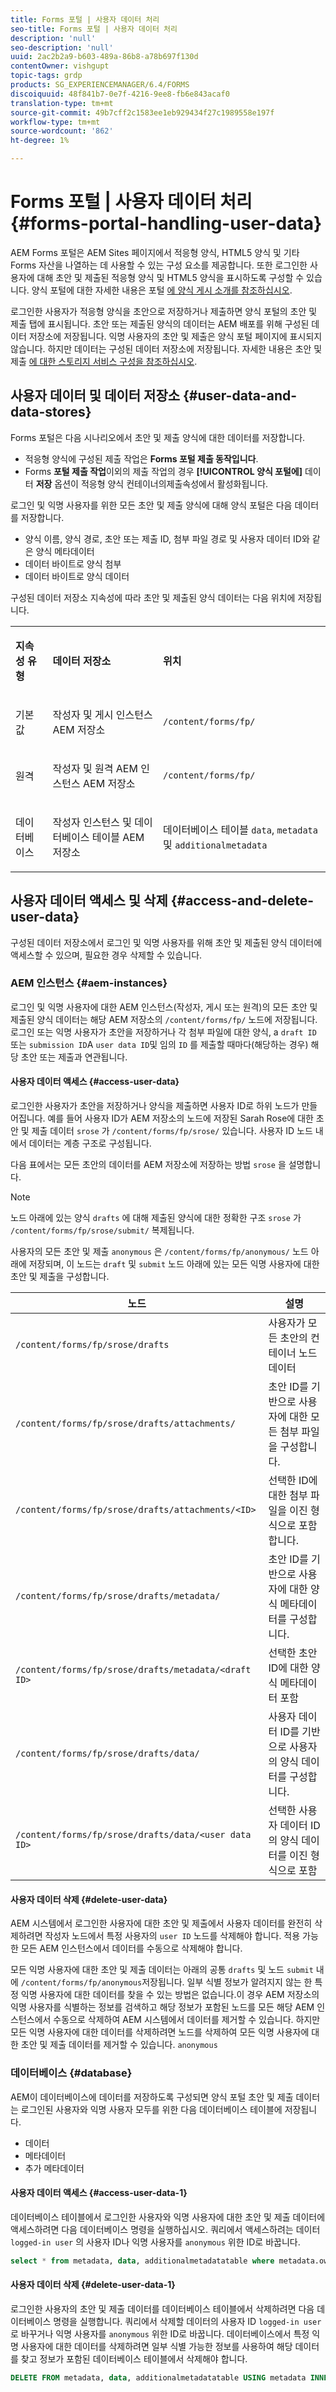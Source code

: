 ```yaml
---
title: Forms 포털 | 사용자 데이터 처리
seo-title: Forms 포털 | 사용자 데이터 처리
description: 'null'
seo-description: 'null'
uuid: 2ac2b2a9-b603-489a-86b8-a78b697f130d
contentOwner: vishgupt
topic-tags: grdp
products: SG_EXPERIENCEMANAGER/6.4/FORMS
discoiquuid: 48f841b7-0e7f-4216-9ee8-fb6e843acaf0
translation-type: tm+mt
source-git-commit: 49b7cff2c1583ee1eb929434f27c1989558e197f
workflow-type: tm+mt
source-wordcount: '862'
ht-degree: 1%

---
```



# Forms 포털 | 사용자 데이터 처리 {#forms-portal-handling-user-data}

AEM Forms 포털은 AEM Sites 페이지에서 적응형 양식, HTML5 양식 및 기타 Forms 자산을 나열하는 데 사용할 수 있는 구성 요소를 제공합니다. 또한 로그인한 사용자에 대해 초안 및 제출된 적응형 양식 및 HTML5 양식을 표시하도록 구성할 수 있습니다. 양식 포털에 대한 자세한 내용은 포털 [에 양식 게시 소개를 참조하십시오](/help/forms/using/introduction-publishing-forms.md).

로그인한 사용자가 적응형 양식을 초안으로 저장하거나 제출하면 양식 포털의 초안 및 제출 탭에 표시됩니다. 초안 또는 제출된 양식의 데이터는 AEM 배포를 위해 구성된 데이터 저장소에 저장됩니다. 익명 사용자의 초안 및 제출은 양식 포털 페이지에 표시되지 않습니다. 하지만 데이터는 구성된 데이터 저장소에 저장됩니다. 자세한 내용은 초안 및 제출 [에 대한 스토리지 서비스 구성을 참조하십시오](/help/forms/using/configuring-draft-submission-storage.md).

## 사용자 데이터 및 데이터 저장소 {#user-data-and-data-stores}

Forms 포털은 다음 시나리오에서 초안 및 제출 양식에 대한 데이터를 저장합니다.

* 적응형 양식에 구성된 제출 작업은 **Forms 포털 제출 동작입니다**.
* Forms **포털 제출 작업**&#x200B;이외의 제출 작업의 경우 **[!UICONTROL 양식 포털에]** 데이터 **저장** 옵션이 적응형 양식 컨테이너의제출속성에서 활성화됩니다.

로그인 및 익명 사용자를 위한 모든 초안 및 제출 양식에 대해 양식 포털은 다음 데이터를 저장합니다.

* 양식 이름, 양식 경로, 초안 또는 제출 ID, 첨부 파일 경로 및 사용자 데이터 ID와 같은 양식 메타데이터
* 데이터 바이트로 양식 첨부
* 데이터 바이트로 양식 데이터

구성된 데이터 저장소 지속성에 따라 초안 및 제출된 양식 데이터는 다음 위치에 저장됩니다.

<table> 
 <tbody> 
  <tr> 
   <td><p><strong>지속성 유형</strong></p> </td> 
   <td><p><strong>데이터 저장소</strong></p> </td> 
   <td><p><strong>위치</strong></p> </td> 
  </tr> 
  <tr> 
   <td><p>기본값</p> </td> 
   <td><p>작성자 및 게시 인스턴스 AEM 저장소</p> </td> 
   <td><p><code>/content/forms/fp/</code></p> </td> 
  </tr> 
  <tr> 
   <td><p>원격</p> </td> 
   <td><p>작성자 및 원격 AEM 인스턴스 AEM 저장소</p> </td> 
   <td><p><code>/content/forms/fp/</code></p> </td> 
  </tr> 
  <tr> 
   <td><p>데이터베이스</p> </td> 
   <td><p>작성자 인스턴스 및 데이터베이스 테이블 AEM 저장소</p> </td> 
   <td>데이터베이스 테이블 <code>data</code>, <code>metadata</code>및 <code>additionalmetadata</code></td> 
  </tr> 
 </tbody> 
</table>

## 사용자 데이터 액세스 및 삭제 {#access-and-delete-user-data}

구성된 데이터 저장소에서 로그인 및 익명 사용자를 위해 초안 및 제출된 양식 데이터에 액세스할 수 있으며, 필요한 경우 삭제할 수 있습니다.

### AEM 인스턴스 {#aem-instances}

로그인 및 익명 사용자에 대한 AEM 인스턴스(작성자, 게시 또는 원격)의 모든 초안 및 제출된 양식 데이터는 해당 AEM 저장소의 `/content/forms/fp/` 노드에 저장됩니다. 로그인 또는 익명 사용자가 초안을 저장하거나 각 첨부 파일에 대한 양식, a `draft ID` 또는 `submission ID`A `user data ID`및 임의 `ID` 를 제출할 때마다(해당하는 경우) 해당 초안 또는 제출과 연관됩니다.

#### 사용자 데이터 액세스 {#access-user-data}

로그인한 사용자가 초안을 저장하거나 양식을 제출하면 사용자 ID로 하위 노드가 만들어집니다. 예를 들어 사용자 ID가 AEM 저장소의 노드에 저장된 Sarah Rose에 대한 초안 및 제출 데이터 `srose` 가 `/content/forms/fp/srose/` 있습니다. 사용자 ID 노드 내에서 데이터는 계층 구조로 구성됩니다.

다음 표에서는 모든 초안의 데이터를 AEM 저장소에 저장하는 방법 `srose` 을 설명합니다.

>[!NOTE]
>
>노드 아래에 있는 양식 `drafts` 에 대해 제출된 양식에 대한 정확한 구조 `srose` 가 `/content/forms/fp/srose/submit/` 복제됩니다.
>
>사용자의 모든 초안 및 제출 `anonymous` 은 `/content/forms/fp/anonymous/` 노드 아래에 저장되며, 이 노드는 `draft` 및 `submit` 노드 아래에 있는 모든 익명 사용자에 대한 초안 및 제출을 구성합니다.

| 노드 | 설명 |
|---|---|
| `/content/forms/fp/srose/drafts` | 사용자가 모든 초안의 컨테이너 노드 데이터 |
| `/content/forms/fp/srose/drafts/attachments/` | 초안 ID를 기반으로 사용자에 대한 모든 첨부 파일을 구성합니다. |
| `/content/forms/fp/srose/drafts/attachments/<ID>` | 선택한 ID에 대한 첨부 파일을 이진 형식으로 포함합니다. |
| `/content/forms/fp/srose/drafts/metadata/` | 초안 ID를 기반으로 사용자에 대한 양식 메타데이터를 구성합니다. |
| `/content/forms/fp/srose/drafts/metadata/<draft ID>` | 선택한 초안 ID에 대한 양식 메타데이터 포함 |
| `/content/forms/fp/srose/drafts/data/` | 사용자 데이터 ID를 기반으로 사용자의 양식 데이터를 구성합니다. |
| `/content/forms/fp/srose/drafts/data/<user data ID>` | 선택한 사용자 데이터 ID의 양식 데이터를 이진 형식으로 포함 |

#### 사용자 데이터 삭제 {#delete-user-data}

AEM 시스템에서 로그인한 사용자에 대한 초안 및 제출에서 사용자 데이터를 완전히 삭제하려면 작성자 노드에서 특정 사용자의 `user ID` 노드를 삭제해야 합니다. 적용 가능한 모든 AEM 인스턴스에서 데이터를 수동으로 삭제해야 합니다.

모든 익명 사용자에 대한 초안 및 제출 데이터는 아래의 공통 `drafts` 및 노드 `submit` 내에 `/content/forms/fp/anonymous`저장됩니다. 일부 식별 정보가 알려지지 않는 한 특정 익명 사용자에 대한 데이터를 찾을 수 있는 방법은 없습니다.이 경우 AEM 저장소의 익명 사용자를 식별하는 정보를 검색하고 해당 정보가 포함된 노드를 모든 해당 AEM 인스턴스에서 수동으로 삭제하여 AEM 시스템에서 데이터를 제거할 수 있습니다. 하지만 모든 익명 사용자에 대한 데이터를 삭제하려면 노드를 삭제하여 모든 익명 사용자에 대한 초안 및 제출 데이터를 제거할 수 있습니다. `anonymous`

### 데이터베이스 {#database}

AEM이 데이터베이스에 데이터를 저장하도록 구성되면 양식 포털 초안 및 제출 데이터는 로그인된 사용자와 익명 사용자 모두를 위한 다음 데이터베이스 테이블에 저장됩니다.

* 데이터
* 메타데이터
* 추가 메타데이터

#### 사용자 데이터 액세스 {#access-user-data-1}

데이터베이스 테이블에서 로그인한 사용자와 익명 사용자에 대한 초안 및 제출 데이터에 액세스하려면 다음 데이터베이스 명령을 실행하십시오. 쿼리에서 액세스하려는 데이터 `logged-in user` 의 사용자 ID나 익명 사용자를 `anonymous` 위한 ID로 바꿉니다.

```sql
select * from metadata, data, additionalmetadatatable where metadata.owner = 'logged-in user' and metadata.id = additionalmetadatatable.id and metadata.userdataID = data.id
```

#### 사용자 데이터 삭제 {#delete-user-data-1}

로그인한 사용자의 초안 및 제출 데이터를 데이터베이스 테이블에서 삭제하려면 다음 데이터베이스 명령을 실행합니다. 쿼리에서 삭제할 데이터의 사용자 ID `logged-in user` 로 바꾸거나 익명 사용자를 `anonymous` 위한 ID로 바꿉니다. 데이터베이스에서 특정 익명 사용자에 대한 데이터를 삭제하려면 일부 식별 가능한 정보를 사용하여 해당 데이터를 찾고 정보가 포함된 데이터베이스 테이블에서 삭제해야 합니다.

```sql
DELETE FROM metadata, data, additionalmetadatatable USING metadata INNER JOIN data ON metadata.userdataID = data.id INNER JOIN additionalmetadatatable ON metadata.id = additionalmetadatatable.id WHERE metadata.owner = 'logged-in user'
```

